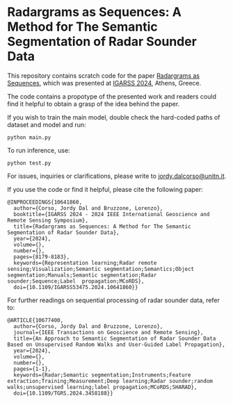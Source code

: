 # Radargrams as Sequences: A Method for The Semantic Segmentation of Radar Sounder Data
This repository contains scratch code for the paper [Radargrams as Sequences](https://ieeexplore.ieee.org/document/10641860), which was presented at [IGARSS 2024](https://www.2024.ieeeigarss.org), Athens, Greece.

The code contains a propotype of the presented work and readers could find it helpful to obtain a grasp of the idea behind the paper.

If you wish to train the main model, double check the hard-coded paths of dataset and model and run:
```
python main.py
```
To run inference, use:
```
python test.py
```
For issues, inquiries or clarifications, please write to jordy.dalcorso@unitn.it.


If you use the code or find it helpful, please cite the following paper:
```
@INPROCEEDINGS{10641860,
  author={Corso, Jordy Dal and Bruzzone, Lorenzo},
  booktitle={IGARSS 2024 - 2024 IEEE International Geoscience and Remote Sensing Symposium}, 
  title={Radargrams as Sequences: A Method for The Semantic Segmentation of Radar Sounder Data}, 
  year={2024},
  volume={},
  number={},
  pages={8179-8183},
  keywords={Representation learning;Radar remote sensing;Visualization;Semantic segmentation;Semantics;Object segmentation;Manuals;Semantic segmentation;Radar sounder;Sequence;Label  propagation;MCoRDS},
  doi={10.1109/IGARSS53475.2024.10641860}}
```

For further readings on sequential processing of radar sounder data, refer to:
```
@ARTICLE{10677400,
  author={Corso, Jordy Dal and Bruzzone, Lorenzo},
  journal={IEEE Transactions on Geoscience and Remote Sensing}, 
  title={An Approach to Semantic Segmentation of Radar Sounder Data Based on Unsupervised Random Walks and User-Guided Label Propagation}, 
  year={2024},
  volume={},
  number={},
  pages={1-1},
  keywords={Radar;Semantic segmentation;Instruments;Feature extraction;Training;Measurement;Deep learning;Radar sounder;random walks;unsupervised learning;label propagation;MCoRDS;SHARAD},
  doi={10.1109/TGRS.2024.3458188}}
```
